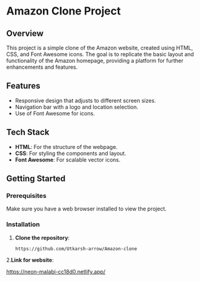 # Amazon Clone Project

## Overview

This project is a simple clone of the Amazon website, created using HTML, CSS, and Font Awesome icons. The goal is to replicate the basic layout and functionality of the Amazon homepage, providing a platform for further enhancements and features.

## Features

- Responsive design that adjusts to different screen sizes.
- Navigation bar with a logo and location selection.
- Use of Font Awesome for icons.

## Tech Stack

- **HTML**: For the structure of the webpage.
- **CSS**: For styling the components and layout.
- **Font Awesome**: For scalable vector icons.

## Getting Started

### Prerequisites

Make sure you have a web browser installed to view the project.

### Installation

1. **Clone the repository**:
   ```bash
   https://github.com/Utkarsh-arrow/Amazon-clone

2.**Link for website**:

https://neon-malabi-cc18d0.netlify.app/
   
